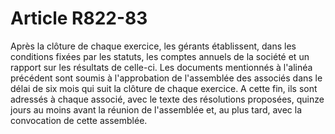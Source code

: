 # Article R822-83

Après la clôture de chaque exercice, les gérants établissent, dans les conditions fixées par les statuts, les comptes annuels de la société et un rapport sur les résultats de celle-ci.   Les documents mentionnés à l'alinéa précédent sont soumis à l'approbation de l'assemblée des associés dans le délai de six mois qui suit la clôture de chaque exercice. A cette fin, ils sont adressés à chaque associé, avec le texte des résolutions proposées, quinze jours au moins avant la réunion de l'assemblée et, au plus tard, avec la convocation de cette assemblée.